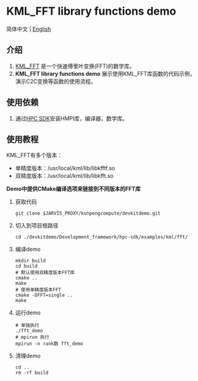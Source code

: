 # **KML_FFT library functions demo**

简体中文 | [English](README_en.md)

## 介绍

1. [KML_FFT](https://www.hikunpeng.com/document/detail/zh/kunpengaccel/math-lib/devg-kml/kunpengaccel_kml_16_0122.html)
   是一个快速傅里叶变换(FFT)的数学库。
2. **KML_FFT library functions demo** 展示使用KML_FFT库函数的代码示例，演示C2C变换等函数的使用流程。

## 使用依赖

1. 通过[HPC SDK](https://mirrors.huaweicloud.com/kunpeng/archive/Kunpeng_SDK/HPC/)安装HMPI库，编译器，数学库。

## 使用教程

KML_FFT有多个版本：
- 单精度版本：/usr/local/kml/lib/libkfftf.so
- 双精度版本：/usr/local/kml/lib/libkfft.so

**Demo中提供CMake编译选项来链接到不同版本的FFT库**
1. 获取代码

   ```shell
   git clone $JARVIS_PROXY/kunpengcompute/devkitdemo.git
   ```

2. 切入到项目根路径

   ```shell
   cd ./devkitdemo/Development_framework/hpc-sdk/examples/kml/fft/
   ```

3. 编译demo

   ```shell
   mkdir build
   cd build
   # 默认使用双精度版本FFT库
   cmake ..
   make
   # 使用单精度版本FFT
   cmake -DFFT=single ..
   make
   ```

4. 运行demo

   ```shell
   # 单独执行
   ./fft_demo
   # mpirun 执行
   mpirun -n rank数 fft_demo
   ```

5. 清理demo

   ```shell
   cd ..
   rm -rf build
   ```